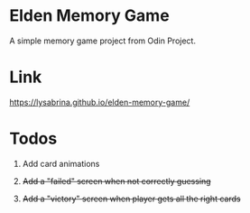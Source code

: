 # Elden Memory Game
A simple memory game project from Odin Project.

# Link
https://lysabrina.github.io/elden-memory-game/ 
# Todos
1) Add card animations

2) ~~Add a "failed" screen when not correctly guessing~~

3) ~~Add a "victory" screen when player gets all the right cards~~